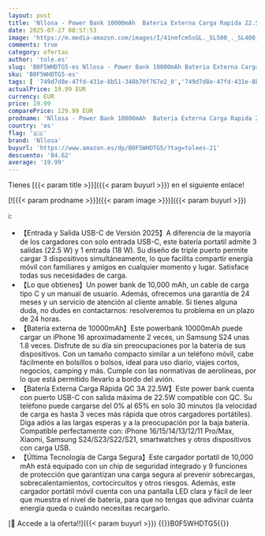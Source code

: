 ```yaml
---
layout: post
title: 'Nllosa - Power Bank 10000mAh  Bateria Externa Carga Rapida 22.5W  3A Bateria Portatil 3 Puertos USB C Input & Output Cargador Portatil Movil Powerbank para iPhone 16 15 14 13 12 11  Samsung  Xiaomi  Android'
date: 2025-07-27 08:57:53
image: 'https://m.media-amazon.com/images/I/41nmfcmSsGL._SL500_._SL400_.jpg'
comments: true
category: ofertas
author: 'tole.es'
slug: 'B0F5WHDTG5-es Nllosa - Power Bank 10000mAh Bateria Externa Carga Rapida...'
sku: 'B0F5WHDTG5-es'
tags: [ '749d7d8e-47fd-431e-8b51-348b70f767e2_0','749d7d8e-47fd-431e-8b51-348b70f767e2_8101','749d7d8e-47fd-431e-8b51-348b70f767e2_9401','Accesorios para móviles','Arborist Merchandising Root','Bancos de energía portátiles para teléfonos móviles','Cargadores para móviles','Comunicación móvil y accesorios','Electrónica','Mobile & Wearables','New Arrivals Tech','New Arrivals in Electronics','Self Service','Special Features Stores','iphone','nllosa','🇪🇸', ]
actualPrice: 19.99 EUR
currency: EUR
price: 19.99
comparePrice: 129.99 EUR
prodname: 'Nllosa - Power Bank 10000mAh  Bateria Externa Carga Rapida 22.5W  3A Bateria Portatil 3 Puertos USB C Input & Output Cargador Portatil Movil Powerbank para iPhone 16 15 14 13 12 11  Samsung  Xiaomi  Android'
country: 'es'
flag: '🇪🇸'
brand: 'Nllosa'
buyurl: 'https://www.amazon.es/dp/B0F5WHDTG5/?tag=tolees-21'
descuento: '84.62'
average: '19.99'
---
```


Tienes [{{< param title >}}]({{< param buyurl >}}) en el siguiente enlace!

[![{{< param prodname >}}]({{< param image >}})]({{< param buyurl >}})

ℹ️:

- 【Entrada y Salida USB-C de Versión 2025】A diferencia de la mayoría de los cargadores con solo entrada USB-C, este bateria portatil admite 3 salidas (22.5 W) y 1 entrada (18 W). Su diseño de triple puerto permite cargar 3 dispositivos simultáneamente, lo que facilita compartir energía móvil con familiares y amigos en cualquier momento y lugar. Satisface todas sus necesidades de carga.
- 【Lo que obtienes】Un power bank de 10,000 mAh, un cable de carga tipo C y un manual de usuario. Además, ofrecemos una garantía de 24 meses y un servicio de atención al cliente amable. Si tienes alguna duda, no dudes en contactarnos: resolveremos tu problema en un plazo de 24 horas.
- 【Batería externa de 10000mAh】Este powerbank 10000mAh puede cargar un iPhone 16 aproximadamente 2 veces, un Samsung S24 unas 1.8 veces. Disfrute de su día sin preocupaciones por la batería de sus dispositivos. Con un tamaño compacto similar a un teléfono móvil, cabe fácilmente en bolsillos o bolsos, ideal para uso diario, viajes cortos, negocios, camping y más. Cumple con las normativas de aerolíneas, por lo que está permitido llevarlo a bordo del avión.
- 【Batería Externa Carga Rápida QC 3A 22.5W】Este power bank cuenta con puerto USB-C con salida máxima de 22.5W compatible con QC. Su teléfono puede cargarse del 0% al 65% en solo 30 minutos (la velocidad de carga es hasta 3 veces más rápida que otros cargadores portátiles). Diga adiós a las largas esperas y a la preocupación por la baja batería. Compatible perfectamente con: iPhone 16/15/14/13/12/11 Pro/Max, Xiaomi, Samsung S24/S23/S22/S21, smartwatches y otros dispositivos con carga USB.
- 【Última Tecnología de Carga Segura】Este cargador portatil de 10,000 mAh está equipado con un chip de seguridad integrado y 9 funciones de protección que garantizan una carga segura al prevenir sobrecargas, sobrecalentamientos, cortocircuitos y otros riesgos. Además, este cargador portátil móvil cuenta con una pantalla LED clara y fácil de leer que muestra el nivel de batería, para que no tengas que adivinar cuánta energía queda o cuándo necesitas recargarlo.

[🛒 Accede a la oferta!!]({{< param buyurl >}})
{{<world>}}B0F5WHDTG5{{</world>}}
